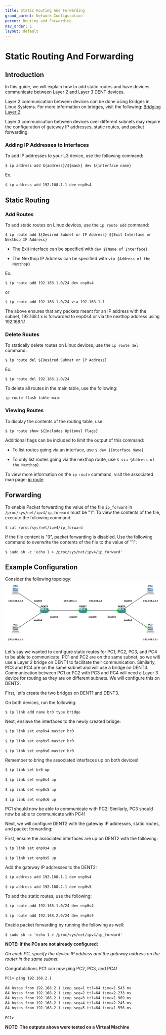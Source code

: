 ```yaml
---
title: Static Routing And Forwarding
grand_parent: Network Configuration
parent: Routing and Forwarding
nav_order: 1
layout: default
---
```


# Static Routing And Forwarding

## Introduction

In this guide, we will explain how to add static routes and
have devices communicate between Layer 2 and Layer 3 DENT devices.

Layer 2 communication between devices can be done using Bridges in Linux Systems.
For more information on bridges, visit the following:
[Bridging Layer 2](../VLANConfigurationSubCategories/BridgingL2.html)

Layer 3 communication between devices over different subnets may require the configuration of
gateway IP addresses, static routes, and packet forwarding.

### Adding IP Addresses to Interfaces

To add IP addresses to your L3 device, use the following command:

`$ ip address add ${address}/${mask} dev ${interface name}`

Ex.

`$ ip address add 192.168.1.1 dev enp0s4`

## Static Routing

### Add Routes

To add static routes on Linux devices, use the `ip route add` command:

```
$ ip route add ${Desired Subnet or IP Address} ${Exit Interface or Nexthop IP Address}
```

- The Exit interface can be specified with `dev ${Name of Interface}`

- The Nexthop IP Address can be specified with `via {Address of the Nexthop}`

Ex.

```
$ ip route add 192.168.1.0/24 dev enp0s4
```

or

```
$ ip route add 192.168.1.0/24 via 192.168.1.1
```

The above ensures that any packets meant
for an IP address with the subnet, 192.168.1.x is forwarded to enp0s4 or
via the nexthop address using 192.168.1.1

### Delete Routes

To statically delete routes on Linux devices, use the `ip route del` command:

```
$ ip route del ${Desired Subnet or IP Address}
```

Ex.

```
$ ip route del 192.168.1.0/24
```

To delete all routes in the main table, use the following:

```
ip route flush table main
```

### Viewing Routes

To display the contents of the routing table, use:

```
$ ip route show ${Includes Optional Flags}
```

Additional flags can be included to limit the output of this command:

- To list routes going via an interface, use `$ dev {Interface Name}`

- To only list routes going via the nexthop route, use `$ via {Address of the Nexthop}`

To view more information on the `ip route` command, visit the associated man page:
[ip route](https://www.man7.org/linux/man-pages/man8/ip-route.8.html)

## Forwarding

To enable Packet forwarding the value of the file `ip_forward` in `/proc/sys/net/ipv4/ip_forward`
must be "1". To view the contents of the file, execute the following command:

`$ cat /proc/sys/net/ipv4/ip_forward`

If the file content is "0", packet forwarding is disabled.
Use the following command to overwrite the contents of the file to
the value of "1":

`$ sudo sh -c 'echo 1 > /proc/sys/net/ipv4/ip_forward'`

## Example Configuration

Consider the following topology:
![StaticRoutingAndForwarding](../../Images/ImagesForNetworkConfiguration/StaticRoutingAndForwarding_Topology.png)

Let's say we wanted to configure static routes for PC1, PC2, PC3, and PC4 to be able to communicate.
PC1 and PC2 are on the same subnet, so we will use a Layer 2 bridge on DENT1 to facilitate their communication.
Similarly, PC3 and PC4 are on the same subnet and will use a bridge on DENT3.
Communication between PC1 or PC2 with PC3 and PC4 will need a Layer 3 device for routing as they are on different subnets.
We will configure this on DENT2.

First, let's create the two bridges on DENT1 and DENT3.

On both devices, run the following:

```
$ ip link add name br0 type bridge
```

Next, enslave the interfaces to the newly created bridge:

```
$ ip link set enp0s4 master br0

$ ip link set enp0s5 master br0

$ ip link set enp0s6 master br0
```

Remember to bring the associated interfaces up on both devices!

```
$ ip link set br0 up

$ ip link set enp0s4 up

$ ip link set enp0s5 up

$ ip link set enp0s6 up
```

PC1 should now be able to communicate with PC2!
Similarly, PC3 should now be able to communicate with PC4!

Next, we will configure DENT2 with the gateway IP addresses, static routes,
and packet forwarding:

First, ensure the associated interfaces are up on DENT2 with the following:

```
$ ip link set enp0s4 up

$ ip link set enp0s5 up
```

Add the gateway IP addresses to the DENT2:

```
$ ip address add 192.168.1.1 dev enp0s4

$ ip address add 192.168.2.1 dev enp0s5
```

To add the static routes, use the following:

```
$ ip route add 192.168.1.0/24 dev enp0s4

$ ip route add 192.168.2.0/24 dev enp0s5
```

Enable packet forwarding by running the following as well:

`$ sudo sh -c 'echo 1 > /proc/sys/net/ipv4/ip_forward' `

**NOTE: If the PCs are not already configured:**

_On each PC, specify the device IP address and the
gateway address on the router in the same subnet._

Congratulations PC1 can now ping PC2, PC3, and PC4!

```
PC1> ping 192.168.2.1

84 bytes from 192.168.2.1 icmp_seq=1 ttl=64 time=1.543 ms
84 bytes from 192.168.2.1 icmp_seq=2 ttl=64 time=2.233 ms
84 bytes from 192.168.2.1 icmp_seq=3 ttl=64 time=1.969 ms
84 bytes from 192.168.2.1 icmp_seq=4 ttl=64 time=2.245 ms
84 bytes from 192.168.2.1 icmp_seq=5 ttl=64 time=1.556 ms

PC1>
```

**NOTE: The outputs above were tested on a Virtual Machine**
